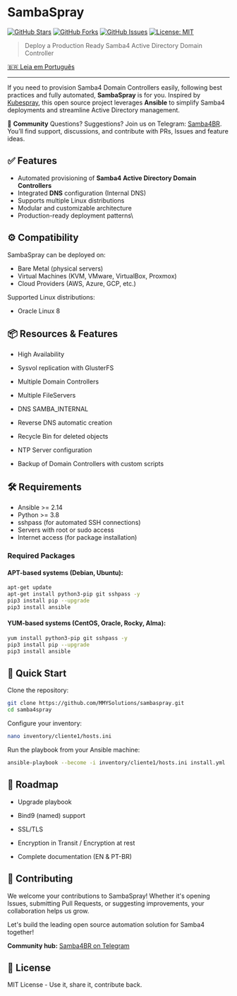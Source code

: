 # SambaSpray

[![GitHub Stars](https://img.shields.io/github/stars/MMYSolutions/sambaspray?style=social)](https://github.com/MMYSolutions/sambaspray/stargazers)
[![GitHub Forks](https://img.shields.io/github/forks/MMYSolutions/sambaspray?style=social)](https://github.com/MMYSolutions/sambaspray/network/members)
[![GitHub Issues](https://img.shields.io/github/issues/MMYSolutions/sambaspray)](https://github.com/MMYSolutions/sambaspray/issues)
[![License: MIT](https://img.shields.io/github/license/MMYSolutions/sambaspray)](https://opensource.org/licenses/MIT)

> Deploy a Production Ready Samba4 Active Directory Domain Controller

[🇧🇷 Leia em Português](./README.pt-BR.md)

---

If you need to provision Samba4 Domain Controllers easily, following best practices and fully automated, **SambaSpray** is for you.
Inspired by [Kubespray](https://kubespray.io), this open source project leverages **Ansible** to simplify Samba4 deployments and streamline Active Directory management.

📣 **Community**
Questions? Suggestions? Join us on Telegram: [Samba4BR](https://t.me/samba4br).
You’ll find support, discussions, and contribute with PRs, Issues and feature ideas.

## ✅ Features

* Automated provisioning of **Samba4 Active Directory Domain Controllers**
* Integrated **DNS** configuration (Internal DNS)
* Supports multiple Linux distributions
* Modular and customizable architecture
* Production-ready deployment patterns\\

## ⚙️ Compatibility

SambaSpray can be deployed on:

* Bare Metal (physical servers)
* Virtual Machines (KVM, VMware, VirtualBox, Proxmox)
* Cloud Providers (AWS, Azure, GCP, etc.)

Supported Linux distributions:

* Oracle Linux 8

## 📦 Resources & Features

* High Availability

* Sysvol replication with GlusterFS

* Multiple Domain Controllers

* Multiple FileServers

* DNS SAMBA\_INTERNAL&#x20;

* Reverse DNS automatic creation

* Recycle Bin for deleted objects

* NTP Server configuration

* Backup of Domain Controllers with custom scripts

## 🛠️ Requirements

* Ansible >= 2.14
* Python >= 3.8
* sshpass (for automated SSH connections)
* Servers with root or sudo access
* Internet access (for package installation)

### Required Packages

#### APT-based systems (Debian, Ubuntu):

```bash
apt-get update
apt-get install python3-pip git sshpass -y
pip3 install pip --upgrade
pip3 install ansible
```

#### YUM-based systems (CentOS, Oracle, Rocky, Alma):

```bash
yum install python3-pip git sshpass -y
pip3 install pip --upgrade
pip3 install ansible
```

## 🚀 Quick Start

Clone the repository:

```bash
git clone https://github.com/MMYSolutions/sambaspray.git
cd samba4spray
```

Configure your inventory:

```bash
nano inventory/cliente1/hosts.ini
```

Run the playbook from your Ansible machine:

```bash
ansible-playbook --become -i inventory/cliente1/hosts.ini install.yml
```

## 🌱 Roadmap

* Upgrade playbook

* Bind9 (named) support

* SSL/TLS

* Encryption in Transit / Encryption at rest

* Complete documentation (EN & PT-BR)

## 🤝 Contributing

We welcome your contributions to SambaSpray!
Whether it's opening Issues, submitting Pull Requests, or suggesting improvements, your collaboration helps us grow.

Let's build the leading open source automation solution for Samba4 together!

**Community hub:** [Samba4BR on Telegram](https://t.me/samba4br)

## 📝 License

MIT License - Use it, share it, contribute back.
